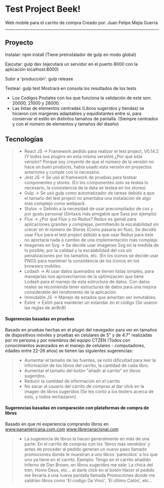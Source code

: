 Test Project Beek!
===================

Web mobile para el carrito de compra
Creado por: Juan Felipe Mejía Guerra

----------

Proyecto
-------------
  Instalar: npm install
    (Tiene preinstalador de gulp en modo global)

  Ejecutar: gulp dev
    (ejecutará un servidor en el puerto 8000 con la aplicación localhost:8000)

  Subir a 'producción': gulp release

  Testear: gulp test
    Mostrará en consola los resultados de los tests


- Los Codigos Postales con los que funciona la validación de este son: 20000, 21000 y 28000.
- Las listas de elementos centradas (Libros sugeridos y tiendas) se hicieron con margenes adaptables
  y equidistantes entre si, para conservar el estilo en distintos tamaños de pantalla. (Siempre centrados
  y con el número de elementos y tamaños del diseño)


Tecnologías
-------------


> - React JS -> Framework pedido para realizar el test project, V0.14.2 (Y todos sus plugins en esta misma versión) ¿Por qué esta versión? Porque soy creyente de que el número de la versión no hace un buen producto, había usado esta versión en proyectos anteriores y cumple con lo necesario.
> - Jest JS -> Se usó el framework de pruebas para testear componentes y stores. (En los componentes solo se testea lo necesario, la consistencia de la data se testea en los stores)
> - Gulp -> Se usó gulp como automatizador de tareas debido a que el tamaño del test project no ameritaba una instalación de algo más complejo como webpack.
> - Stylus -> Debido a la necesidad de usar precompilador de css y por gusto personal (Sintaxis más amigable que Sass por ejemplo)
> - Flux -> ¿Por qué Flux y no Redux? Redux es genial para aplicaciones grandes y complejas, permitiendo la escalabilidad sin crecer en el número de Stores (Como pasaría en flux). Se decidió usar Flux para el test project debido a que usar Redux para éste no aportaría nada a cambio de una implementación más compleja.
> - Imagenes en Svg  -> Se decide usar imagenes Svg en la medida de lo posible, por la calidad y la escalabilidad del css sin penalizaciones por los tamaños, etc. (En los íconos se decide usar PNGS para mantener la consistencia de los íconos en los browsers mobiles.
> - Lodash -> Al usar datos quemados se tienen listas simples, para manejarlas nos aprovechamos de la optimización que tiene Lodash para el manejo de esta estructura de datos. Con datos reales se recomienda tener estructuras de datos para una mejora considerable del rendimiento de la aplicación.
> - Immutable JS -> Manejo de estados que ameritan ser inmutables.
> - Eslint -> Eslint para mantener un estandar en el código (Se usaron las reglas de airBnB)



#### Sugerencias basadas en pruebas

Basado en pruebas hechas en el plugin del navegador para ver en tamaños de dispositivos móviles y pruebas en celulares de 5" y de 4.7" realizadas por mi persona y por miembros del equipo CTZEN (Todos con conocimientos avanzados en el manejo de celulares - computadores, edades entre 22-26 años)  se tienen las siguientes sugerencias:

>-  Aumentar el tamaño de las fuentes, se notó dificultad para leer la información de los libros del carrito, la cantidad de cada libro.
>- Aumentar el tamaño del botón "añadir al carrito" en libros sugeridos.
>- Reducir la cantidad de información en el carrito
>- No sacar al usuario del carrito de compras al dar click en la imagen de libros sugeridos (Se les contó a los testers acerca de esto, y todos rechazaron)


#### Sugerencias basadas en comparación con plataformas de compra de libros

Basado en que mi experiencia comprando libros en www.panamericana.com.com www.librerianacional.com

>- La sugerencia de libros la hacen generalmente en más de una parte: En el carrito de compras con los 'libros más vendidos' y antes de proceder al pedido generan un nuevo paso llamado promociones donde le muestran a uno libros 'parecidos' a los que uno ya tiene en el carrito. Ejemplo: Tengo en el carrito añadido Inferno de Dan Brown, en libros sugeridos me sale: La chica del tren, Homo Deus, etc... al darle click en el botón Hacer el pedido me llevaría a una nueva pantalla llamada Promociones donde me saldrían libros como 'El codigo Da Vinci', 'El último Catón', etc...
